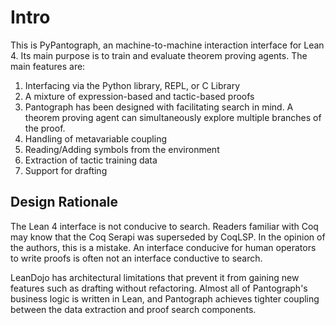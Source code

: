 # Intro

This is PyPantograph, an machine-to-machine interaction interface for Lean 4.
Its main purpose is to train and evaluate theorem proving agents. The main
features are:
1. Interfacing via the Python library, REPL, or C Library
2. A mixture of expression-based and tactic-based proofs
3. Pantograph has been designed with facilitating search in mind. A theorem
   proving agent can simultaneously explore multiple branches of the proof.
4. Handling of metavariable coupling
5. Reading/Adding symbols from the environment
6. Extraction of tactic training data
7. Support for drafting

## Design Rationale

The Lean 4 interface is not conducive to search. Readers familiar with Coq may
know that the Coq Serapi was superseded by CoqLSP. In the opinion of the
authors, this is a mistake. An interface conducive for human operators to write
proofs is often not an interface conductive to search.

LeanDojo has architectural limitations that prevent it from gaining new features
such as drafting without refactoring. Almost all of Pantograph's business logic
is written in Lean, and Pantograph achieves tighter coupling between the data
extraction and proof search components.
